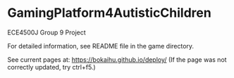 # GamingPlatform4AutisticChildren
ECE4500J Group 9 Project

For detailed information, see README file in the game directory.

See current pages at: https://bokaihu.github.io/deploy/
(If the page was not correctly updated, try ctrl+f5.)